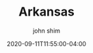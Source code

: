 ---
date: 2020-09-11T11:55:00-04:00
title: "Arkansas"
ab: "AR"
seo_title: "List of all current and former Arkansas Governor"
description: List of all current and former Arkansas Governor
author: john shim
url: /arkansas/
weight: 1
---